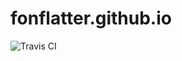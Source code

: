 fonflatter.github.io
====================

![Travis CI](https://api.travis-ci.org/fonflatter/fonflatter.github.io.svg)
